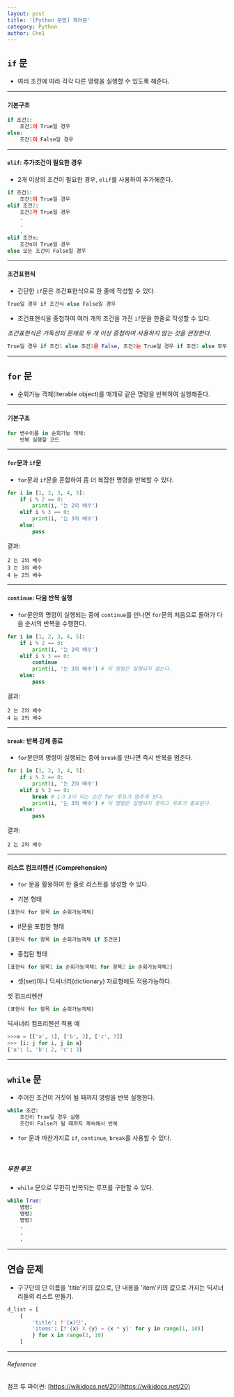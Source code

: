 ```yaml
---
layout: post
title: '[Python 문법] 제어문'
category: Python
author: Che1
---
```


## `if` 문

- 여러 조건에 따라 각각 다른 명령을 실행할 수 있도록 해준다.

- - -

#### 기본구조

```python
if 조건1:
    조건1이 True일 경우
else:
    조건1이 False일 경우
```
- - -

#### `elif`: 추가조건이 필요한 경우

- 2개 이상의 조건이 필요한 경우, `elif`를 사용하여 추가해준다.

```python
if 조건1:
    조건1이 True일 경우
elif 조건2:
    조건2가 True일 경우
    .
    .
    .
elif 조건n:
    조건n이 True일 경우
else 모든 조건이 False일 경우
```

- - -

#### 조건표현식
- 간단한 `if`문은 조건표현식으로 한 줄에 작성할 수 있다.

```python
True일 경우 if 조건식 else False일 경우
```

- 조건표현식을 중첩하여 여러 개의 조건을 가진 `if`문을 한줄로 작성할 수 있다.    

*조건표현식은 가독성의 문제로 두 개 이상 중첩하여 사용하지 않는 것을 권장한다.*

```python
True일 경우 if 조건1 else 조건1은 False, 조건2는 True일 경우 if 조건2 else 모두 False인 경우
```

- - -

## `for` 문

- 순회가능 객체(Iterable object)를 매개로 같은 명령을 반복하여 실행해준다.

- - -
#### 기본구조

```python
for 변수이름 in 순회가능 객체:
    반복 실행할 코드
```

- - -

#### `for`문과 `if`문

- `for`문과 `if`문을 혼합하여 좀 더 복잡한 명령을 반복할 수 있다.

```python
for i in [1, 2, 3, 4, 5]:
    if i % 2 == 0:
        print(i, '는 2의 배수')
    elif i % 3 == 0:
        print(i, '는 3의 배수')
    else:
        pass
```
결과:
```
2 는 2의 배수
3 는 3의 배수
4 는 2의 배수
```

- - -

#### `continue`: 다음 반복 실행

- `for`문안의 명령이 실행되는 중에 `continue`를 만나면 `for`문의 처음으로 돌아가 다음 순서의 반복을 수행한다.

```python
for i in [1, 2, 3, 4, 5]:
    if i % 2 == 0:
        print(i, '는 2의 배수')
    elif i % 3 == 0:
        continue
        print(i, '는 3의 배수') # 이 명령은 실행되지 않는다.
    else:
        pass
```
결과:
```
2 는 2의 배수
4 는 2의 배수
```
- - -

#### `break`: 반복 강제 종료

- `for`문안의 명령이 실행되는 중에 `break`를 만나면 즉시 반복을 멈춘다.

```python
for i in [1, 2, 3, 4, 5]:
    if i % 2 == 0:
        print(i, '는 2의 배수')
    elif i % 3 == 0:
        break # i가 3이 되는 순간 for 루프가 멈추게 된다.
        print(i, '는 3의 배수') # 이 명령은 실행되지 못하고 루프가 종료된다.
    else:
        pass
```
결과:
```
2 는 2의 배수
```
- - -

#### 리스트 컴프리헨션 (Comprehension)

- `for` 문을 활용하여 한 줄로 리스트를 생성할 수 있다.

- 기본 형태
```python
[표현식 for 항목 in 순회가능객체]
```
- if문을 포함한 형태

```python
[표현식 for 항목 in 순회가능객체 if 조건문]
```

- 중첩된 형태

```python
[표현식 for 항목1 in 순회가능객체1 for 항목2 in 순회가능객체2]
```

- 셋(set)이나 딕셔너리(dictionary) 자료형에도 적용가능하다.

셋 컴프리헨션
```python
(표현식 for 항목 in 순회가능객체)
```

딕셔너리 컴프리헨션 적용 예
```python
>>>a = [['a', 1], ['b', 2], ['c', 3]]
>>> {i: j for i, j in a}
{'a': 1, 'b': 2, 'c': 3}
```
- - -

## `while` 문

- 주어진 조건이 거짓이 될 때까지 명령을 반복 실행한다.

```python
while 조건:
    조건이 True일 경우 실행
    조건이 False가 될 때까지 계속해서 반복
```

- `for` 문과 마찬가지로 `if`, `continue`, `break`를 사용할 수 있다.

<br>

##### 무한 루프

- `while` 문으로 무한히 반복되는 루프를 구현할 수 있다.

```python
while True:
    명령1
    명령2
    명령3
    .
    .
    .
```

- - -


## 연습 문제
- 구구단의 단 이름을 'title'키의 값으로, 단 내용을 'item'키의 값으로 가지는 딕셔너리들의 리스트 만들기.

```python
d_list = [
    {
        'title': f'{x}단', 
        'items': [f'{x} X {y} = {x * y}' for y in range(1, 10)]
        } for x in range(2, 10)
    ]
```

- - -

###### Reference

점프 투 파이썬: [https://wikidocs.net/20](https://wikidocs.net/20)